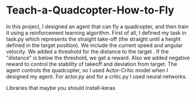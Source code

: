 # Teach-a-Quadcopter-How-to-Fly
In this project, I designed an agent that can fly a quadcopter, and then train it using a reinforcement learning algorithm.
First of all, I defined my task in task.py which represents the straight take-off (the straight until a height defined in the target position).
We include the current speed and angular velocity. We added a threshold for the distance to the target . If the "distance" is below the threshold, we get a reward. Also we added negative reward to control the stability of takeoff and deviation from target.
The agent controls the quadcopter, so I used Actor-Critic model when I designed my agent. For actor.py and for a critic.py I used neural networks.

Libraries that maybe you should install-keras
